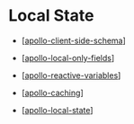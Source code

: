 # Local State

- [[apollo-client-side-schema]]
- [[apollo-local-only-fields]]
- [[apollo-reactive-variables]]

- [[apollo-caching]]
- [[apollo-local-state]]

[//begin]: # "Autogenerated link references for markdown compatibility"
[apollo-client-side-schema]: apollo-client-side-schema "Client Side Schema"
[apollo-local-only-fields]: apollo-local-only-fields "Local Only Fields"
[apollo-reactive-variables]: apollo-reactive-variables "Local Only Fields"
[apollo-caching]: ../caching/apollo-caching "Caching"
[apollo-local-state]: apollo-local-state "Local State"
[//end]: # "Autogenerated link references"
